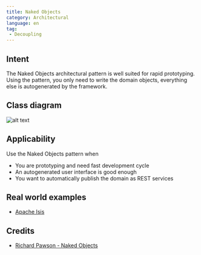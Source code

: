 ```yaml
---
title: Naked Objects
category: Architectural
language: en
tag:
 - Decoupling
---
```


## Intent
The Naked Objects architectural pattern is well suited for rapid
prototyping. Using the pattern, you only need to write the domain objects,
everything else is autogenerated by the framework.

## Class diagram
![alt text](./etc/naked-objects.png "Naked Objects")

## Applicability
Use the Naked Objects pattern when

* You are prototyping and need fast development cycle
* An autogenerated user interface is good enough
* You want to automatically publish the domain as REST services

## Real world examples

* [Apache Isis](https://isis.apache.org/)

## Credits

* [Richard Pawson - Naked Objects](http://downloads.nakedobjects.net/resources/Pawson%20thesis.pdf)
